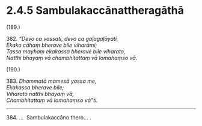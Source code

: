 # 2.4.5 Sambulakaccānattheragāthā

(189.)

382\. _“Devo ca vassati, devo ca gaḷagaḷāyati,_  
_Ekako cāhaṃ bherave bile viharāmi;_  
_Tassa mayhaṃ ekakassa bherave bile viharato,_  
_Natthi bhayaṃ vā chambhitattaṃ vā lomahaṃso vā._  

(190.)

383\. _Dhammatā mamesā yassa me,_  
_Ekakassa bherave bile;_  
_Viharato natthi bhayaṃ vā,_  
_Chambhitattaṃ vā lomahaṃso vā”ti._  

---

384\. …  Sambulakaccāno thero… .

